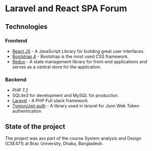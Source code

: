 # Laravel and React SPA Forum

<!-- This application can be used as **starter kit** if you want to get started building an single page application with **Laravel** 
and **React JS**. 
This is a classic forum using features like registration and signing in,  managing threads, commenting, searching threads, like threads and replies, mark replies as best and many other feature which can be found in most web applications. -->

## Technologies

### Frontend

* [React JS](https://fr.reactjs.org) - A JavaScript Library for building great user interfaces.
* [Bootstrap 4](https://getbootstrap.com) - Bootstrap is the most used CSS framework.
* [Redux](https://redux.js.org) - A state management library for front-end applications and serves as a central
store for the application.

### Backend

* PHP 7.2
* SQLite3 for development and MySQL for production.
* [Laravel](http://www.laravel.com) - A PHP Full stack framework
* [Tymon/Jwt-auth](https://jwt-auth.readthedocs.io/en/develop/) - A library used in laravel for Json Web Token authentication
<!--
## Features

* CRUD (create / read / update / delete) on threads.
* CRUD (create / read / update / delete ) on replies.
* Mark replies as best by the thread's owner.
* Like threads for authenticated users
* Favorite replies for authenticated users
* Pagination on threads listing
* Searching on threads
* Registration

## Prerequisites

* PHP 7.2
* SQLite3
* Git
* Composer
* Npm (or Yarn)

## Getting Started

* Clone the project from Github

          $ git clone https://github.com/juvpengele/laravel-react-forum.git
          $ cd laravel-react-forum
          laravel-react-forum$
          
### Server


* Install the packages for laravel:

         laravel-react-forum$ cd server
         laravel-react-forum/server$ composer install

* Create the sqlite database file:

          laravel-react-forum/server$ touch database/database.sqlite
          
* Create the .env file :

          laravel-react-forum/server$ cp .env.example .env
        
* Generate the encryption key for Laravel :

          laravel-react-forum/server$ php artisan key:generate
        
* Add database information :

          laravel-react-forum/server$ vim .env  

* Load sample records:

          laravel-react-forum/server$ php artisan migrate --seed
          
          
* Generate JWT secret key:

        laravel-react-forum/server$  php artisan jwt:secret
        


* Run the Laravel Server in development mode:

          laravel-react-forum/serve$ php artisan serve



* Start server in development mode. You should be able to go to `http://localhost:8000/api` and see `Application running`

          
### Client


* Move to the client directory:

         laravel-react-forum$ cd client
          
* Install client dependencies (if you use npm, npm install):

          laravel-react-forum/client$ yarn
        
* Start react development server (if you use npm, run npm run start):

          laravel-react-forum/client$ yarn start
      

* Start client in development mode. You should be able to go to `http://localhost:3000`

-->

## State of the project

The project was ass part of the course System analysis and Design (CSE471) at Brac University, Dhaka, Bangladesh.


